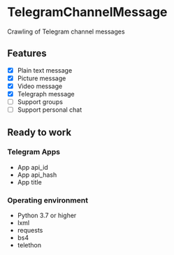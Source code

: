 # TelegramChannelMessage
Crawling of Telegram channel messages

## Features
- [x] Plain text message
- [x] Picture message
- [x] Video message
- [x] Telegraph message
- [ ] Support groups
- [ ] Support personal chat

## Ready to work
### Telegram Apps
* App api_id
* App api_hash
* App title

### Operating environment
* Python 3.7 or higher
* lxml
* requests
* bs4
* telethon
